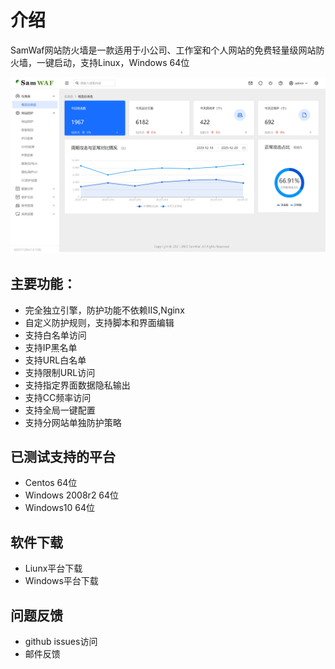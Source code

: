 # 介绍
SamWaf网站防火墙是一款适用于小公司、工作室和个人网站的免费轻量级网站防火墙，一键启动，支持Linux，Windows 64位

![SamWaf网站防火墙概览](/images/overview.png)

## 主要功能：
- 完全独立引擎，防护功能不依赖IIS,Nginx
- 自定义防护规则，支持脚本和界面编辑
- 支持白名单访问
- 支持IP黑名单
- 支持URL白名单
- 支持限制URL访问
- 支持指定界面数据隐私输出
- 支持CC频率访问
- 支持全局一键配置
- 支持分网站单独防护策略

## 已测试支持的平台
- Centos 64位
- Windows 2008r2 64位
- Windows10 64位

## 软件下载
- Liunx平台下载
- Windows平台下载

## 问题反馈
- github issues访问
- 邮件反馈